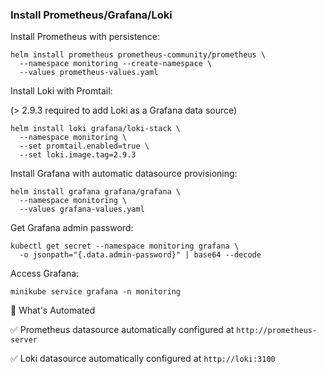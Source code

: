 ### Install Prometheus/Grafana/Loki

Install Prometheus with persistence:
```
helm install prometheus prometheus-community/prometheus \
  --namespace monitoring --create-namespace \
  --values prometheus-values.yaml
```
Install Loki with Promtail:

(> 2.9.3 required to add Loki as a Grafana data source)

```
helm install loki grafana/loki-stack \
  --namespace monitoring \
  --set promtail.enabled=true \
  --set loki.image.tag=2.9.3
```

Install Grafana with automatic datasource provisioning:
```
helm install grafana grafana/grafana \
  --namespace monitoring \
  --values grafana-values.yaml
```

Get Grafana admin password:
```
kubectl get secret --namespace monitoring grafana \
  -o jsonpath="{.data.admin-password}" | base64 --decode
```

Access Grafana:
```
minikube service grafana -n monitoring
```

🎯 What's Automated

✅ Prometheus datasource automatically configured at `http://prometheus-server`

✅ Loki datasource automatically configured at `http://loki:3100`
